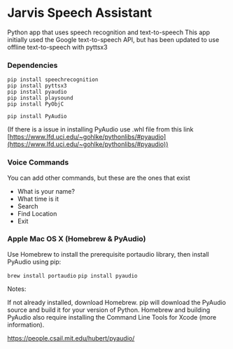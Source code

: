 # Jarvis Speech Assistant

Python app that uses speech recognition and text-to-speech
This app initially used the Google text-to-speech API, but has been updated to use offline text-to-speech with pyttsx3

### Dependencies

```
pip install speechrecognition
pip install pyttsx3
pip install pyaudio
pip install playsound
pip install PyObjC
```
```
pip install PyAudio
```
(If there is a issue in installing PyAudio use .whl file from this link [https://www.lfd.uci.edu/~gohlke/pythonlibs/#pyaudio](https://www.lfd.uci.edu/~gohlke/pythonlibs/#pyaudio))  

### Voice Commands

You can add other commands, but these are the ones that exist

- What is your name?
- What time is it
- Search
- Find Location
- Exit

### Apple Mac OS X (Homebrew & PyAudio)
Use Homebrew to install the prerequisite portaudio library, then install PyAudio using pip:

`brew install portaudio`
`pip install pyaudio`

Notes:

If not already installed, download Homebrew.
pip will download the PyAudio source and build it for your version of Python.
Homebrew and building PyAudio also require installing the Command Line Tools for Xcode (more information).

https://people.csail.mit.edu/hubert/pyaudio/
